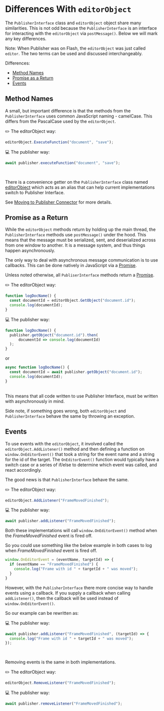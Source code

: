 # Differences With `editorObject`
The `PublisherInterface` class and `editorObject` object share many similarities. This is not odd because the `PublisherInterface` is an interface for interacting with the `editorObject` via `postMessage()`. Below we will mark any key differences.

Note: When Publisher was on Flash, the `editorObject` was just called `editor`. The two terms can be used and discussed interchangeably.

Differences:
* [Method Names](#method-names)
* [Promise as a Return](#promise-as-a-return)
* [Events](#events)

## Method Names
A small, but important difference is that the methods from the `PublisherInterface` uses common JavaScript naming - camelCase. This differs from the PascalCase used by the `editorObject`.

✏️ The editorObject way:
```javascript
editorObject.ExecuteFunction("document", "save");
```

💻 The publisher way:
```javascript
await publisher.executeFunction("document", "save");
```

<br/>

There is a convenience getter on the `PublisherInterface` class named [editorObject](PublisherInterface.md#editorobject) which acts as an alias that can help current implementations switch to Publisher Interface.

See [Moving to Publisher Connector](Moving-to-Publisher-Connector.md#dealing-with-publisherinterface-api-name-changes) for more details.

## Promise as a Return
While the `editorObject` methods return by holding up the main thread, the `PublisherInterface` methods use `postMessage()` under the hood. This means that the message must be serialized, sent, and deserialized across from one window to another. It is a message system, and thus things happen asynchronously.

The only way to deal with asynchronous message communication is to use callbacks. This can be done natively in JavaScript via a [Promise](https://developer.mozilla.org/en-US/docs/Web/JavaScript/Reference/Global_Objects/Promise).

Unless noted otherwise, all `PubliserInterface` methods return a [Promise](https://developer.mozilla.org/en-US/docs/Web/JavaScript/Reference/Global_Objects/Promise).

✏️ The editorObject way:
```javascript
function logDocName() {
  const documentId = editorObject.GetObject("document.id");
  console.log(documentId);
}
```

💻 The publisher way:
```javascript
function logDocName() {
  publisher.getObject("document.id").then(
      documentId => console.log(documentId)
  );
}
```

or
```javascript
async function logDocName() {
  const documentId = await publisher.getObject("document.id");
  console.log(documentId);
}
```

<br/>
This means that all code written to use Publisher Interface, must be written with asynchronously in mind.

<br/>

Side note, if something goes wrong, both `editorObject` and `PublisherInterface` behave the same by throwing an exception.

## Events
To use events with the `editorObject`, it involved called the `editorObject.AddListener()` method and then defining a
function on `window.OnEditorEvent()` that took a string for the event name and a string for the id of the target. The `OnEditorEvent()` function would typically have a switch case or a series of if/else to determine which event was called, and react accordingly.

The good news is that `PublisherInterface` behave the same.

✏️ The editorObject way:
```javascript
editorObject.AddListener("FrameMovedFinished");
```

💻 The publisher way:
```javascript
await publisher.addListener("FrameMovedFinished");
```

Both these implementations will call `window.OnEditorEvent()` method when the *FrameMovedFinished* event is fired off.

So you could use something like the below example in both cases to log when *FrameMovedFinished* event is fired off.
```javascript
window.OnEditorEvent = (eventName, targetId) => {
  if (eventName == "FrameMovedFinished") {
    console.log("Frame with id " + targetId + " was moved");
  }
}
```

However, with the `PublisherInterface` there more concise way to handle events using a callback. If you supply a callback when calling `addListener()`, then the callback will be used instead of `window.OnEditorEvent()`.

So our example can be rewritten as:

💻 The publisher way:
```javascript
await publisher.addListener("FrameMovedFinished", (targetId) => {
  console.log("Frame with id " + targetId + " was moved");
});
```
<br/>

Removing events is the same in both implementations.

✏️ The editorObject way:
```javascript
editorObject.RemoveListener("FrameMovedFinished");
```

💻 The publisher way:
```javascript
await publisher.removeListener("FrameMovedFinished");
```
